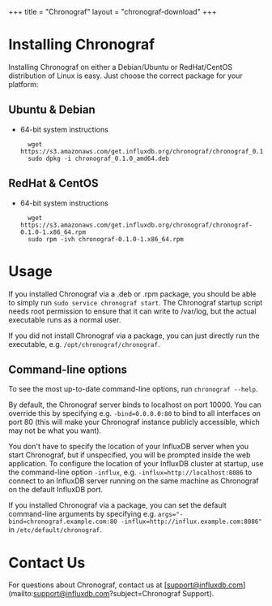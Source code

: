 +++
title = "Chronograf"
layout = "chronograf-download"
+++
#  Installing Chronograf

Installing Chronograf on either a Debian/Ubuntu or RedHat/CentOS distribution of Linux is easy. Just choose the correct package for your platform:

## Ubuntu & Debian

- 64-bit system instructions

		wget https://s3.amazonaws.com/get.influxdb.org/chronograf/chronograf_0.1.0_amd64.deb
		sudo dpkg -i chronograf_0.1.0_amd64.deb

## RedHat & CentOS

- 64-bit system instructions

		wget https://s3.amazonaws.com/get.influxdb.org/chronograf/chronograf-0.1.0-1.x86_64.rpm
		sudo rpm -ivh chronograf-0.1.0-1.x86_64.rpm

# Usage

If you installed Chronograf via a .deb or .rpm package, you should be able to simply run `sudo service chronograf start`.
The Chronograf startup script needs root permission to ensure that it can write to /var/log, but the actual executable runs as a normal user.

If you did not install Chronograf via a package, you can just directly run the executable, e.g. `/opt/chronograf/chronograf`.

## Command-line options

To see the most up-to-date command-line options, run `chronograf --help`.

By default, the Chronograf server binds to localhost on port 10000.
You can override this by specifying e.g. `-bind=0.0.0.0:80` to bind to all interfaces on port 80 (this will make your Chronograf instance publicly accessible, which may not be what you want).

You don't have to specify the location of your InfluxDB server when you start Chronograf, but if unspecified, you will be prompted inside the web application.
To configure the location of your InfluxDB cluster at startup, use the command-line option `-influx`, e.g. `-influx=http://localhost:8086` to connect to an InfluxDB server running on the same machine as Chronograf on the default InfluxDB port.

If you installed Chronograf via a package, you can set the default command-line arguments by specifying e.g. `args="-bind=chronograf.example.com:80 -influx=http://influx.example.com:8086"` in `/etc/default/chronograf`.

# Contact Us

For questions about Chronograf, contact us at [support@influxdb.com](mailto:support@influxdb.com?subject=Chronograf Support).
